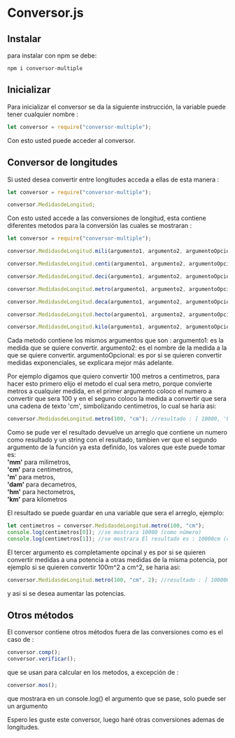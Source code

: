 # Conversor.js

## Instalar

para instalar con npm se debe:

```
npm i conversor-multiple
```

## Inicializar

Para inicializar el conversor se da la siguiente instrucción, la variable puede tener cualquier nombre :

```js
let conversor = require("conversor-multiple");
```

Con esto usted puede acceder al conversor.

## Conversor de longitudes

Si usted desea convertir entre longitudes acceda a ellas de esta manera :

```js
let conversor = require("conversor-multiple");

conversor.MedidasdeLongitud;
```

Con esto usted accede a las conversiones de longitud, esta contiene diferentes metodos para la conversión las cuales se mostraran :

```js
let conversor = require("conversor-multiple");

conversor.MedidasdeLongitud.mili(argumento1, argumento2, argumentoOpcional); //convierte milimetro a cualquier medida, incluyendo los mismos milimetros

conversor.MedidasdeLongitud.centi(argumento1, argumento2, argumentoOpcional); //convierte centimetros a cualquier medida, incluyendo los mismos centimetros

conversor.MedidasdeLongitud.deci(argumento1, argumento2, argumentoOpcional); //convierte decimetros a cualquier medida, incluyendo los mismos decimetros

conversor.MedidasdeLongitud.metro(argumento1, argumento2, argumentoOpcional); //convierte metros a cualquier medida, incluyendo los mismos metros

conversor.MedidasdeLongitud.deca(argumento1, argumento2, argumentoOpcional); //convierte decametros a cualquier medida, incluyendo los mismos decametros

conversor.MedidasdeLongitud.hecto(argumento1, argumento2, argumentoOpcional); //convierte hectometros a cualquier medida, incluyendo los mismos hectometros

conversor.MedidasdeLongitud.kilo(argumento1, argumento2, argumentoOpcional); //convierte kilometros a cualquier medida, incluyendo los mismos kilometros
```

Cada metodo contiene los mismos argumentos que son :
argumento1: es la medida que se quiere convertir.
argumento2: es el nombre de la medida a la que se quiere convertir.
argumentoOpcional: es por si se quieren convertir medidas exponenciales, se explicara mejor más adelante.

Por ejemplo digamos que quiero convertir 100 metros a centimetros,
para hacer esto primero elijo el metodo el cual sera metro, porque convierte metros a cualquier medida, en el primer argumento coloco el numero a convertir que sera 100 y en el seguno coloco la medida a convertir que sera una cadena de texto 'cm', simbolizando centimetros, lo cual se haría asi:

```js
conversor.MedidasdeLongitud.metro(100, "cm"); //resultado : [ 10000, 'El resultado es : 10000cm' ]
```

Como se pude ver el resultado devuelve un arreglo que contiene un numero como resultado y un string con el resultado, tambien ver que el segundo argumento de la función ya esta definido, los valores que este puede tomar es:<br>
<strong>'mm'</strong> para milimetros,<br>
<strong>'cm'</strong> para centimetros,<br>
<strong>'m'</strong> para metros,<br>
<strong>'dam'</strong> para decametros,<br>
<strong>'hm'</strong> para hectometros,<br>
<strong>'km'</strong> para kilometros

El resultado se puede guardar en una variable que sera el arreglo, ejemplo:

```js
let centimetros = conversor.MedidasdeLongitud.metro(100, "cm");
console.log(centimetros[0]); //se mostrara 10000 (como número)
console.log(centimetros[1]); //se mostrara El resultado es : 10000cm (como string)
```

El tercer argumento es completamente opcinal y es por si se quieren convertir medidas a una potencia a otras medidas de la misma potencia, por ejemplo si se quieren convertir 100m^2 a cm^2, se haria asi:

```js
conversor.MedidasdeLongitud.metro(100, "cm", 2); //resultado : [ 100000, 'El resultado es : 100000cm^2' ]
```

y asi si se desea aumentar las potencias.

## Otros métodos

El conversor contiene otros métodos fuera de las conversiones como es el caso de :

```js
conversor.comp();
conversor.verificar();
```

que se usan para calcular en los metodos, a excepción de :

```js
conversor.mos();
```

que mostrara en un console.log() el argumento que se pase, solo puede ser un argumento

Espero les guste este conversor, luego haré otras conversiones ademas de longitudes.
